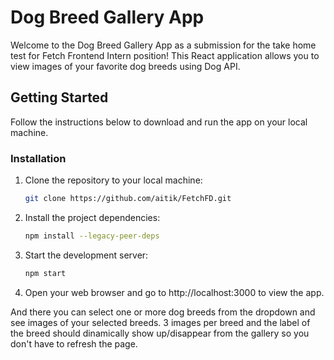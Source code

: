 # Dog Breed Gallery App

Welcome to the Dog Breed Gallery App as a submission for the take home test for Fetch Frontend Intern position! This React application allows you to view images of your favorite dog breeds using Dog API.

## Getting Started

Follow the instructions below to download and run the app on your local machine.

### Installation

1. Clone the repository to your local machine:

   ```bash
   git clone https://github.com/aitik/FetchFD.git
   
2. Install the project dependencies:
   ```bash
   npm install --legacy-peer-deps

3. Start the development server:
   ```bash
   npm start

4. Open your web browser and go to http://localhost:3000 to view the app.

And there you can select one or more dog breeds from the dropdown and see images of your selected breeds. 3 images per breed and the label of the breed should dinamically show up/disappear from the gallery so you don't have to refresh the page.


